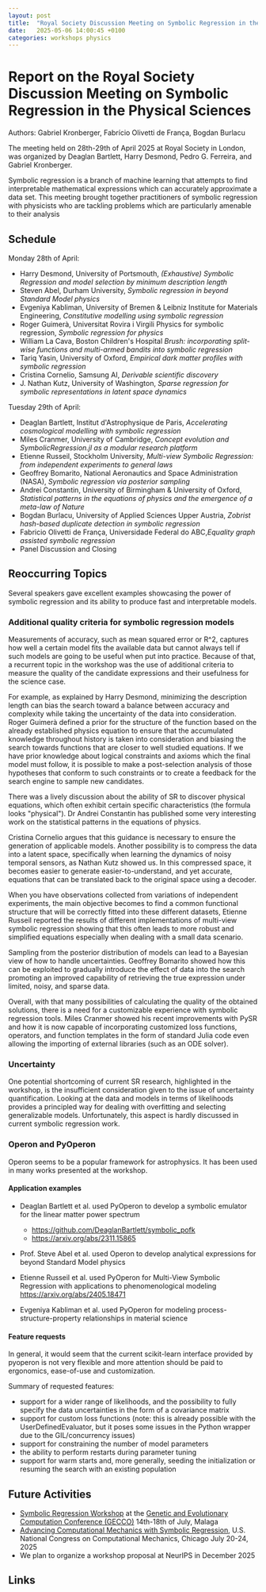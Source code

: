 ```yaml
---
layout: post
title:  "Royal Society Discussion Meeting on Symbolic Regression in the Physical Sciences"
date:   2025-05-06 14:00:45 +0100
categories: workshops physics
---
```


# Report on the Royal Society Discussion Meeting on Symbolic Regression in the Physical Sciences
Authors: Gabriel Kronberger, Fabrício Olivetti de França, Bogdan Burlacu

The meeting held on 28th-29th of April 2025 at Royal Society in London, was organized by Deaglan Bartlett, Harry Desmond, Pedro G. Ferreira, and Gabriel Kronberger. 

Symbolic regression is a branch of machine learning that attempts to find interpretable mathematical expressions which can accurately approximate a data set. This meeting brought together practitioners of symbolic regression with physicists who are tackling problems which are particularly amenable to their analysis


## Schedule
Monday 28th of April:
- Harry Desmond, University of Portsmouth, _(Exhaustive) Symbolic Regression and model selection by minimum description length_
- Steven Abel, Durham University, _Symbolic regression in beyond Standard Model physics_
- Evgeniya Kabliman, University of Bremen & Leibniz Institute for Materials Engineering, _Constitutive modelling using symbolic regression_
- Roger Guimerà, Universitat Rovira i Virgili Physics for symbolic regression, _Symbolic regression for physics_
- William La Cava, Boston Children's Hospital _Brush: incorporating split-wise functions and multi-armed bandits into symbolic regression_
- Tariq Yasin, University of Oxford, _Empirical dark matter profiles with symbolic regression_
- Cristina Cornelio, Samsung AI, _Derivable scientific discovery_
- J. Nathan Kutz, University of Washington, _Sparse regression for symbolic representations in latent space dynamics_
 
Tuesday 29th of April:
- Deaglan Bartlett, Institut d'Astrophysique de Paris, _Accelerating cosmological modelling with symbolic regression_
- Miles Cranmer, University of Cambridge, _Concept evolution and SymbolicRegression.jl as a modular research platform_
- Etienne Russeil, Stockholm University, _Multi-view Symbolic Regression: from independent experiments to general laws_
- Geoffrey Bomarito, National Aeronautics and Space Administration (NASA), _Symbolic regression via posterior sampling_
- Andrei Constantin, University of Birmingham & University of Oxford, _Statistical patterns in the equations of physics and the emergence of a meta-law of Nature_
- Bogdan Burlacu, University of Applied Sciences Upper Austria, _Zobrist hash-based duplicate detection in symbolic regression_
- Fabricio Olivetti de França, Universidade Federal do ABC,_Equality graph assisted symbolic regression_
- Panel Discussion and Closing

## Reoccurring Topics
Several speakers gave excellent examples showcasing the power of symbolic regression and its ability to produce fast and interpretable models.


### Additional quality criteria for symbolic regression models

Measurements of accuracy, such as mean squared error or R^2, captures how well a certain model fits the available data but cannot always tell if such models are going to be useful when put into practice. Because of that, a recurrent topic in the workshop was the use of additional criteria to measure the quality of the candidate expressions and their usefulness for the science case.  

For example, as explained by Harry Desmond, minimizing the description length can bias the search toward a balance between accuracy and complexity while taking the uncertainty of the data into consideration. Roger Guimerà defined a prior for the structure of the function based on the already established physics equation to ensure that the accumulated knowledge throughout history is taken into consideration and biasing the search towards functions that are closer to well studied equations. If we have prior knowledge about logical constraints and axioms which the final model must follow, it is possible to make a post-selection analysis of those hypotheses that conform to such constraints or to create a feedback for the search engine to sample new candidates. 

There was a lively discussion about the ability of SR to discover physical equations, which often exhibit certain specific characteristics (the formula looks "physical"). Dr Andrei Constantin has published some very interesting work on the statistical patterns in the equations of physics.

Cristina Cornelio argues that this guidance is necessary to ensure the generation of applicable models. Another possibility is to compress the data into a latent space, specifically when learning the dynamics of noisy temporal sensors, as Nathan Kutz showed us. In this compressed space, it becomes easier to generate easier-to-understand, and yet accurate, equations that can be translated back to the original space using a decoder.

When you have observations collected from variations of independent experiments, the main objective becomes to find a common functional structure that will be correctly fitted into these different datasets, Etienne Russeil reported the results of different implementations of multi-view symbolic regression showing that this often leads to more robust and simplified equations especially when dealing with a small data scenario.

Sampling from the posterior distribution of models can lead to a Bayesian view of how to handle uncertainties. Geoffrey Bomarito showed how this can be exploited to gradually introduce the effect of data into the search promoting an improved capability of retrieving the true expression under limited, noisy, and sparse data.

Overall, with that many possibilities of calculating the quality of the obtained solutions, there is a need for a customizable experience with symbolic regression tools. Miles Cranmer showed his recent improvements with PySR and how it is now capable of incorporating customized loss functions, operators, and function templates in the form of standard Julia code even allowing the importing of external libraries (such as an ODE solver).


### Uncertainty
One potential shortcoming of current SR research, highlighted in the workshop, is the insufficient consideration given to the issue of uncertainty quantification. Looking at the data and models in terms of likelihoods provides a principled way for dealing with overfitting and selecting generalizable models. Unfortunately, this aspect is hardly discussed in current symbolic regression work.


### Operon and PyOperon

Operon seems to be a popular framework for astrophysics. It has been used in many works presented at the workshop.

#### Application examples
- Deaglan Bartlett et al. used PyOperon to develop a symbolic emulator for the linear matter power spectrum
  - https://github.com/DeaglanBartlett/symbolic_pofk
  - https://arxiv.org/abs/2311.15865
- Prof. Steve Abel et al. used Operon to develop analytical expressions for beyond Standard Model physics
- Etienne Russeil et al. used PyOperon for Multi-View Symbolic Regression with applications to phenomenological modeling https://arxiv.org/abs/2405.18471

- Evgeniya Kabliman et al. used PyOperon for modeling process-structure-property relationships in material science

#### Feature requests

In general, it would seem that the current scikit-learn interface provided by pyoperon is not very flexible and more attention should be paid to ergonomics, ease-of-use and customization.

Summary of requested features:
- support for a wider range of likelihoods, and the possibility to fully specify the data uncertainties in the form of a covariance matrix
- support for custom loss functions (note: this is already possible with the UserDefinedEvaluator, but it poses some issues in the Python wrapper due to the GIL/concurrency issues)
- support for constraining the number of model parameters
- the ability to perform restarts during parameter tuning
- support for warm starts and, more generally, seeding the initialization or resuming the search with an existing population


## Future Activities
- <a href="https://heal.heuristiclab.com/research/symbolic-regression-workshop">Symbolic Regression Workshop</a> at the <a href="https://gecco-2025.sigevo.org/HomePage">Genetic and Evolutionary Computation Conference (GECCO)</a> 14th-18th of July, Malaga
- <a href="https://drive.google.com/file/d/1sQE80uWEmnN15XZELUWZPp97DASWrq8b/view">Advancing Computational Mechanics with Symbolic Regression</a>, U.S. National Congress on Computational Mechanics</a>, Chicago July 20-24, 2025
- We plan to organize a workshop proposal at NeurIPS in December 2025


## Links
[Royal Society Scientific Meetings]: https://royalsociety.org/science-events-and-lectures/2025/04/symbolic-regression/
[Youtube Stream: Day 1]: https://www.youtube.com/watch?v=fzVnkDSPwt0
[Youtube Stream: Day 2]: https://www.youtube.com/watch?v=8o6jU-iBXbw
